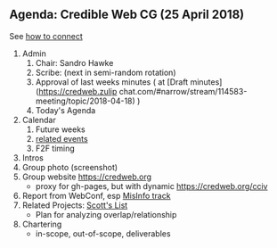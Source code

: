 ## Agenda: Credible Web CG (25 April 2018)

See [how to connect](../how-to-connect.md)

1. Admin
    1. Chair: Sandro Hawke
    1. Scribe: (next in semi-random rotation)
    1. Approval of last weeks minutes ( at [Draft minutes](https://credweb.zulip
chat.com/#narrow/stream/114583-meeting/topic/2018-04-18) )
    1. Today's Agenda
1. Calendar
    1. Future weeks
    1. [related events](https://calendar.google.com/calendar/embed?src=certifiedcontentcoalition.org_9cd49bitubv0sicvpt6gvf9km0%40group.calendar.google.com)
    1. F2F timing
1. Intros
1. Group photo (screenshot)
1. Group website <https://credweb.org>
    * proxy for gh-pages, but with dynamic <https://credweb.org/cciv>
1. Report from WebConf, esp [MisInfo track](https://www2018.thewebconf.org/program/misinfoweb/)
1. Related Projects: [Scott's List](https://docs.google.com/spreadsheets/d/1vWE3iOn6yxUsRJyS_mks83m0Gwv_7cK0WtVt-SNsYzY/edit#gid=0)
    * Plan for analyzing overlap/relationship
1. Chartering
    * in-scope, out-of-scope, deliverables
